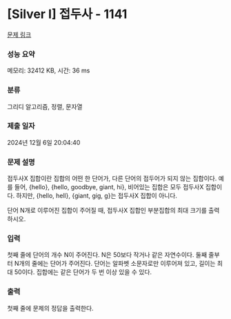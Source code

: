 # [Silver I] 접두사 - 1141 

[문제 링크](https://www.acmicpc.net/problem/1141) 

### 성능 요약

메모리: 32412 KB, 시간: 36 ms

### 분류

그리디 알고리즘, 정렬, 문자열

### 제출 일자

2024년 12월 6일 20:04:40

### 문제 설명

<p>접두사X 집합이란 집합의 어떤 한 단어가, 다른 단어의 접두어가 되지 않는 집합이다. 예를 들어, {hello}, {hello, goodbye, giant, hi}, 비어있는 집합은 모두 접두사X 집합이다. 하지만, {hello, hell}, {giant, gig, g}는 접두사X 집합이 아니다.</p>

<p>단어 N개로 이루어진 집합이 주어질 때, 접두사X 집합인 부분집합의 최대 크기를 출력하시오.</p>

### 입력 

 <p>첫째 줄에 단어의 개수 N이 주어진다. N은 50보다 작거나 같은 자연수이다. 둘째 줄부터 N개의 줄에는 단어가 주어진다. 단어는 알파벳 소문자로만 이루어져 있고, 길이는 최대 50이다. 집합에는 같은 단어가 두 번 이상 있을 수 있다.</p>

### 출력 

 <p>첫째 줄에 문제의 정답을 출력한다.</p>

